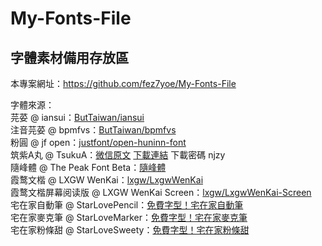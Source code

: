 # My-Fonts-File
## 字體素材備用存放區
本專案網址：https://github.com/fez7yoe/My-Fonts-File

字體來源：<br>
芫荽 @ iansui：[ButTaiwan/iansui](https://github.com/ButTaiwan/iansui)<br>
注音芫荽 @ bpmfvs：[ButTaiwan/bpmfvs](https://github.com/ButTaiwan/bpmfvs)<br>
粉圓 @ jf open：[justfont/open-huninn-font](https://github.com/justfont/open-huninn-font)<br>
筑紫A丸 @ TsukuA：[微信原文](https://mp.weixin.qq.com/s/uAGvdwUSC-h28JhqAYVP8Q) [下載連結](https://njzybaby.lanzoui.com/b07sle58j) 下載密碼 njzy<br>
隨峰體 @ The Peak Font Beta：[隨峰體](https://cjkfonts.io/blog/ThePeakFont)<br>
霞鹜文楷 @ LXGW WenKai：[lxgw/LxgwWenKai](https://github.com/lxgw/LxgwWenKai)<br>
霞鹜文楷屏幕阅读版 @ LXGW WenKai Screen：[lxgw/LxgwWenKai-Screen](https://github.com/lxgw/LxgwWenKai-Screen)<br>
宅在家自動筆 @ StarLovePencil：[免費字型！宅在家自動筆](https://home.gamer.com.tw/creationDetail.php?sn=4470108)<br>
宅在家麥克筆 @ StarLoveMarker：[免費字型！宅在家麥克筆](https://home.gamer.com.tw/creationDetail.php?sn=4662078)<br>
宅在家粉條甜 @ StarLoveSweety：[免費字型！宅在家粉條甜](https://home.gamer.com.tw/creationDetail.php?sn=5378926)